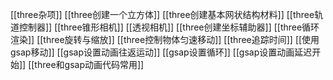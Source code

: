 [[three杂项]]
[[three创建一个立方体]]
[[three创建基本网状结构材料]]
[[three轨道控制器]]
[[three锥形相机]]
[[透视相机]]
[[three创建坐标辅助器]]
[[three循环渲染]]
[[three旋转与缩放]]
[[three控制物体匀速移动]]
[[three追踪时间]]
[[使用gsap移动]]
[[gsap设置动画往返运动]]
[[gsap设置循环]]
[[gsap设置动画延迟开始]]
[[three和gsap动画代码常用]]